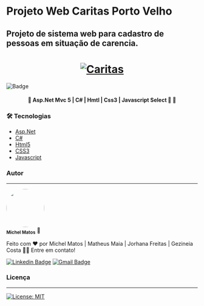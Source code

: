 # Projeto Web Caritas Porto Velho

## Projeto de sistema web para cadastro de pessoas em situação de carencia.

<h1 align="center">
    <a href="danielmatos.gear.host">
        <img alt="Caritas" title="#Caritas Porto Velho" src="https://michelmatos.vercel.app/img/projeto1.jpg" />
    </a>
</h1>

![Badge](https://img.shields.io/badge/Site-Caritas-%23DAA520?style=for-the-badge&logo=ghost)


<h4 align="center">
    🚧 Asp.Net Mvc 5 | C# | Hmtl | Css3 | Javascript Select 🚀  🚧
</h4>

### 🛠 Tecnologias
- [Asp.Net](_____________)
- [C#](________________)
- [Html5](________________)
- [CSS3](______________________)
- [Javascript](_______________________)

### Autor
---
<img style="border-radius: 50%;" src="https://avatars.githubusercontent.com/u/63553960?s=60&v=4" width="100px" alt=""/>
<br/>
<sub><b>Michel Matos</b></sub> 🚀

Feito com ❤️ por Michel Matos | Matheus Maia | Jorhana Freitas | Gezineia Costa 👋🏽 Entre em contato!

[![Linkedin Badge](https://img.shields.io/badge/-Michel-blue?style=flat-square&logo=Linkedin&logoColor=white&link=https://www.linkedin.com/in/michel-matos-de-oliveira-a36056191/)](https://www.linkedin.com/in/michel-matos-de-oliveira-a36056191/)
[![Gmail Badge](https://img.shields.io/badge/-michel.mef@gmail.com-c14438?style=flat-square&logo=Gmail&logoColor=white&link=mailto:michel.mef@gmail.com)](mailto:michel.mef@gmail.com) 

### Licença
---
[![License: MIT](https://img.shields.io/badge/License-MIT-yellow.svg)](https://opensource.org/licenses/MIT)
